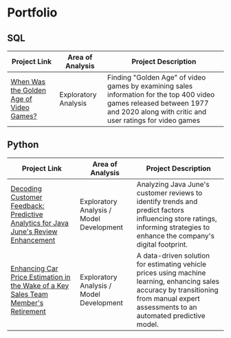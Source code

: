 # Portfolio
## SQL

| Project Link | Area of Analysis | Project Description | 
|---|---|---|
|[When Was the Golden Age of Video Games?](https://github.com/AmadouDiene/Project_Solutions/blob/main/When%20Was%20the%20Golden%20Age%20of%20Video%20Games%3F/notebook.ipynb)| Exploratory Analysis | Finding "Golden Age" of video games by examining sales information for the top 400 video games released between 1977 and 2020 along with critic and user ratings for video games |
## Python

| Project Link | Area of Analysis | Project Description | 
|---|---|---|
|[Decoding Customer Feedback: Predictive Analytics for Java June's Review Enhancement](https://github.com/AmadouDiene/Portfolio/blob/main/Decoding%20Customer%20Feedback%20Predictive%20Analytics%20for%20Java%20June's%20Review%20Enhancement/notebook.ipynb)| Exploratory Analysis / Model Development | Analyzing Java June's customer reviews to identify trends and predict factors influencing store ratings, informing strategies to enhance the company's digital footprint. |
|[Enhancing Car Price Estimation in the Wake of a Key Sales Team Member's Retirement](https://github.com/AmadouDiene/Portfolio/blob/main/Enhancing%20Car%20Price%20Estimation%20in%20the%20Wake%20of%20a%20Key%20Sales%20Team%20Member's%20Retirement/notebook.ipynb)| Exploratory Analysis / Model Development | A data-driven solution for estimating vehicle prices using machine learning, enhancing sales accuracy by transitioning from manual expert assessments to an automated predictive model.|

